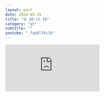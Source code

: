 ```yaml
---
layout: post
date: 2024-05-10
title: "요 20:11-18"
category: "qt"
subtitle: ""
youtube: "_fapDl7Kc1k"
---
```


<div class="youtube margin-large">
    <iframe src="https://www.youtube.com/embed/_fapDl7Kc1k" title="YouTube video player" frameborder="0" allow="accelerometer; autoplay; clipboard-write; encrypted-media; gyroscope; picture-in-picture; web-share" allowfullscreen></iframe>
</div>

